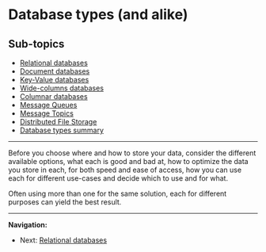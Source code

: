 # Database types (and alike)

## Sub-topics

- [Relational databases](./relational-dbs.md)
- [Document databases](./document-dbs.md)
- [Key-Value databases](./key-value-dbs.md)
- [Wide-columns databases](./wide-column-dbs.md)
- [Columnar databases](./columnar-dbs.md)
- [Message Queues](./message-queues.md)
- [Message Topics](./message-topics.md)
- [Distributed File Storage](./distributed-file-storage.md)
- [Database types summary](./database-types-summary.md)

---

Before you choose where and how to store your data,
consider the different available options, what each is good and bad at,
how to optimize the data you store in each, for both speed and ease of access,
how you can use each for different use-cases and decide which to use and for what.

Often using more than one for the same solution, each for different purposes can yield the best result.

---

**Navigation:**

- Next: [Relational databases](./relational-dbs.md)
